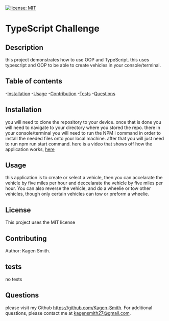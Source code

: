 [![license: MIT](https://img.shields.io/badge/License-MIT-yellow.svg)](https://opensource.org/licenses/MIT)

  # TypeScript Challenge
  
  ## Description 
  this project demonstrates how to use OOP and TypeScript. this uses typescript and OOP to be able to create vehicles in your console/terminal. 

  ## Table of contents
  -[Installation](#installation)
  -[Usage](#usage)
  -[Contribution](#contribution)
  -[Tests](#tests)
  -[Questions](#questions)

  ## Installation
  you will need to clone the repository to your device. once that is done you will need to navigate to your directory where you stored the repo. there in your console/terminal you will need to run the NPM i command in order to install the needed files onto your local machine. after that you will just need to run npm run start command. here is a video that shows off how the application works, [here](https://youtu.be/euraDMMk0lo)

  ## Usage
  this application is to create or select a vehicle, then you can accelarate the vehicle by five miles per hour and deccelarate the vehicle by five miles per hour. You can also reverse the vehicle, and do a wheelie or tow other vehicles, though only certain vehicles can tow or preform a wheelie.

  ## License
  This project uses the MIT license

  ## Contributing
  Author: Kagen Smith. 

  ## tests
  no tests

  ## Questions
  please visit my Github https://github.com/Kagen-Smith.
  For additional questions, please contact me at kagensmith27@gmail.com.


